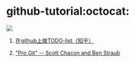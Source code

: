 # github-tutorial:octocat:

[![](https://travis-ci.org/BUPTlab805/github-tutorial.svg?branch=master)](https://travis-ci.org/BUPTlab805/github-tutorial)

1. [在github上做TODO-list（知乎）](https://zhuanlan.zhihu.com/p/30000095)

2. ["Pro Git" -- Scott Chacon and Ben Straub](https://git-scm.com/book/zh/v2/)
